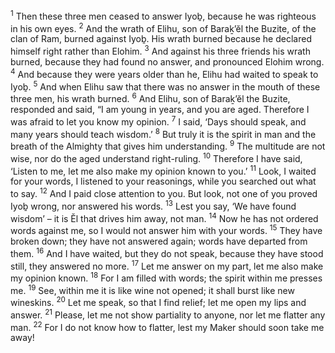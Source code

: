 <sup>1</sup> Then these three men ceased to answer Iyoḇ, because he was righteous in his own eyes.
<sup>2</sup> And the wrath of Elihu, son of Baraḵ’ĕl the Buzite, of the clan of Ram, burned against Iyoḇ. His wrath burned because he declared himself right rather than Elohim.
<sup>3</sup> And against his three friends his wrath burned, because they had found no answer, and pronounced Elohim wrong.
<sup>4</sup> And because they were years older than he, Elihu had waited to speak to Iyoḇ.
<sup>5</sup> And when Elihu saw that there was no answer in the mouth of these three men, his wrath burned.
<sup>6</sup> And Elihu, son of Baraḵ’ĕl the Buzite, responded and said, “I am young in years, and you are aged. Therefore I was afraid to let you know my opinion.
<sup>7</sup> I said, ‘Days should speak, and many years should teach wisdom.’
<sup>8</sup> But truly it is the spirit in man and the breath of the Almighty that gives him understanding.
<sup>9</sup> The multitude are not wise, nor do the aged understand right-ruling.
<sup>10</sup> Therefore I have said, ‘Listen to me, let me also make my opinion known to you.’
<sup>11</sup> Look, I waited for your words, I listened to your reasonings, while you searched out what to say.
<sup>12</sup> And I paid close attention to you. But look, not one of you proved Iyoḇ wrong, nor answered his words.
<sup>13</sup> Lest you say, ‘We have found wisdom’ – it is Ĕl that drives him away, not man.
<sup>14</sup> Now he has not ordered words against me, so I would not answer him with your words.
<sup>15</sup> They have broken down; they have not answered again; words have departed from them.
<sup>16</sup> And I have waited, but they do not speak, because they have stood still, they answered no more.
<sup>17</sup> Let me answer on my part, let me also make my opinion known.
<sup>18</sup> For I am filled with words; the spirit within me presses me.
<sup>19</sup> See, within me it is like wine not opened; it shall burst like new wineskins.
<sup>20</sup> Let me speak, so that I find relief; let me open my lips and answer.
<sup>21</sup> Please, let me not show partiality to anyone, nor let me flatter any man.
<sup>22</sup> For I do not know how to flatter, lest my Maker should soon take me away!
